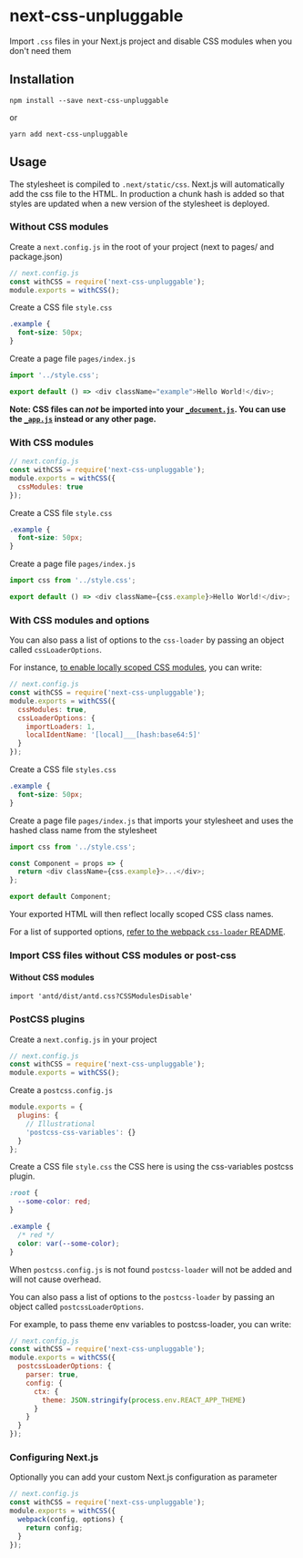 # next-css-unpluggable

Import `.css` files in your Next.js project and disable CSS modules when you don't need them

## Installation

```
npm install --save next-css-unpluggable
```

or

```
yarn add next-css-unpluggable
```

## Usage

The stylesheet is compiled to `.next/static/css`. Next.js will automatically add the css file to the HTML.
In production a chunk hash is added so that styles are updated when a new version of the stylesheet is deployed.

### Without CSS modules

Create a `next.config.js` in the root of your project (next to pages/ and package.json)

```js
// next.config.js
const withCSS = require('next-css-unpluggable');
module.exports = withCSS();
```

Create a CSS file `style.css`

```css
.example {
  font-size: 50px;
}
```

Create a page file `pages/index.js`

```js
import '../style.css';

export default () => <div className="example">Hello World!</div>;
```

**Note: CSS files can _not_ be imported into your [`_document.js`](https://github.com/zeit/next.js#custom-document). You can use the [`_app.js`](https://github.com/zeit/next.js#custom-app) instead or any other page.**

### With CSS modules

```js
// next.config.js
const withCSS = require('next-css-unpluggable');
module.exports = withCSS({
  cssModules: true
});
```

Create a CSS file `style.css`

```css
.example {
  font-size: 50px;
}
```

Create a page file `pages/index.js`

```js
import css from '../style.css';

export default () => <div className={css.example}>Hello World!</div>;
```

### With CSS modules and options

You can also pass a list of options to the `css-loader` by passing an object called `cssLoaderOptions`.

For instance, [to enable locally scoped CSS modules](https://github.com/css-modules/css-modules/blob/master/docs/local-scope.md#css-modules--local-scope), you can write:

```js
// next.config.js
const withCSS = require('next-css-unpluggable');
module.exports = withCSS({
  cssModules: true,
  cssLoaderOptions: {
    importLoaders: 1,
    localIdentName: '[local]___[hash:base64:5]'
  }
});
```

Create a CSS file `styles.css`

```css
.example {
  font-size: 50px;
}
```

Create a page file `pages/index.js` that imports your stylesheet and uses the hashed class name from the stylesheet

```js
import css from '../style.css';

const Component = props => {
  return <div className={css.example}>...</div>;
};

export default Component;
```

Your exported HTML will then reflect locally scoped CSS class names.

For a list of supported options, [refer to the webpack `css-loader` README](https://github.com/webpack-contrib/css-loader#options).

### Import CSS files without CSS modules or post-css

#### Without CSS modules

`import 'antd/dist/antd.css?CSSModulesDisable'`

### PostCSS plugins

Create a `next.config.js` in your project

```js
// next.config.js
const withCSS = require('next-css-unpluggable');
module.exports = withCSS();
```

Create a `postcss.config.js`

```js
module.exports = {
  plugins: {
    // Illustrational
    'postcss-css-variables': {}
  }
};
```

Create a CSS file `style.css` the CSS here is using the css-variables postcss plugin.

```css
:root {
  --some-color: red;
}

.example {
  /* red */
  color: var(--some-color);
}
```

When `postcss.config.js` is not found `postcss-loader` will not be added and will not cause overhead.

You can also pass a list of options to the `postcss-loader` by passing an object called `postcssLoaderOptions`.

For example, to pass theme env variables to postcss-loader, you can write:

```js
// next.config.js
const withCSS = require('next-css-unpluggable');
module.exports = withCSS({
  postcssLoaderOptions: {
    parser: true,
    config: {
      ctx: {
        theme: JSON.stringify(process.env.REACT_APP_THEME)
      }
    }
  }
});
```

### Configuring Next.js

Optionally you can add your custom Next.js configuration as parameter

```js
// next.config.js
const withCSS = require('next-css-unpluggable');
module.exports = withCSS({
  webpack(config, options) {
    return config;
  }
});
```
